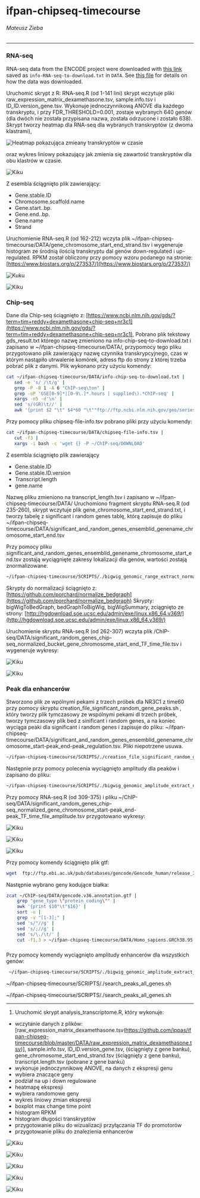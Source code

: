 # ifpan-chipseq-timecourse
###### Mateusz Zieba
---

### RNA-seq

RNA-seq data from the ENCODE project were downloaded with [this link](https://www.ncbi.nlm.nih.gov/gds/?term=tim+reddy+dexamethasone+rna-seq) saved as `info-RNA-seq-to-download.txt` in `DATA`. See [this file](DATA/downloads.MD) for details on how the data was downloaded.



Uruchomić skrypt z R: RNA-seq.R (od 1-141 lini) skrypt wczytuje  pliki raw_expression_matrix_dexamethasone.tsv,  sample.info.tsv i ID_ID.version_gene.tsv. Wykonuje jednoczynnikową ANOVE dla każdego transkryptu, i przy FDR_THRESHOLD=0.001, zostaje wybranych 640 genów (dla dwóch nie została przypisana nazwa, została odrzucone i zostało 638).  Skrypt tworzy heatmap dla RNA-seq dla wybranych transkryptów (z dwoma klastrami), 

![Heatmap pokazująca zmieany transkryptów w czasie](PLOTS/heatmap_significant_genes.jpeg)

oraz wykres liniowy pokazujący jak zmienia się zawartość transkryptów dla obu klastrów w czasie.

![Kiku](PLOTS/lineplot_up_down_regulation_significant_genes.jpeg)


Z esembla ściągnięto plik zawierający:
- Gene.stable.ID
- Chromosome.scaffold.name 
- Gene.start..bp.
- Gene.end..bp.
- Gene.name
- Strand

Uruchomienie RNA-seq.R (od 162-212) wczyta plik ~/ifpan-chipseq-timecourse/DATA/gene_chromosome_start_end_strand.tsv i wygeneruje histogram ze środnią ilością transkryptu dal genów down-regulated i up-regulated. RPKM został obliczony przy pomocy wzoru podanego na stronie: [https://www.biostars.org/p/273537/](https://www.biostars.org/p/273537/)

![Kuku](PLOTS/logmean_transcriptlength_signification_gene.jpeg)

![Kiku](PLOTS/histogram_significant_gene_logmean_transcriptlength.jpeg)

### Chip-seq

Dane dla Chip-seq ściągnięto z:
[https://www.ncbi.nlm.nih.gov/gds/?term=tim+reddy+dexamethasone+chip-seq+nr3c1](https://www.ncbi.nlm.nih.gov/gds/?term=tim+reddy+dexamethasone+chip-seq+nr3c1),
Pobrano plik tekstowy gds_result.txt którego nazwę zmieniono na info-chip-seq-to-download.txt i zapisano w ~/ifpan-chipseq-timecourse/DATA/, przypomocy tego pliku przygotowano plik zawierający nazwę czynnika transkrypcyjnego, czas w którym nastąpiło utrwalenie komórek, adress ftp do strony z której trzeba pobrać plik z danymi. Plik wykonano przy użyciu komendy:

```bash
cat ~/ifpan-chipseq-timecourse/DATA/info-chip-seq-to-download.txt | 
   sed -e 's/ /\t/g' | 
   grep -P -B 1 -A 6 "ChIP-seq\ton" | 
   grep -oP 'GSE[0-9]*|[0-9\.]*.hours | supplied\).*ChIP-seq' | 
   xargs -n5 -d'\n' | 
   sed 's/(GR)\t//' | 
   awk '{print $2 "\t" $4*60 "\t""ftp://ftp.ncbi.nlm.nih.gov/geo/series/"$6"nnn/"$7"/suppl/"$7"_RAW.tar""\t"$7}' > ~/ifpan-chipseq-timecourse/DATA/chipseq-file-info.tsv
```

Przy pomocy pliku chipseq-file-info.tsv pobrano pliki przy użyciu komendy: 

```bash
cat ~/ifpan-chipseq-timecourse/DATA/chipseq-file-info.tsv | 
   cut -f3 | 
   xargs -i bash -c 'wget {} -P ~/ChIP-seq/DOWNLOAD'
```

Z esembla ściągnięto plik zawierający 
- Gene.stable.ID
- Gene.stable.ID.version
- Transcript.length
- gene.name

Nazwę pliku zmieniono na transcript_length.tsv i zapisano w ~/ifpan-chipseq-timecourse/DATA/
Uruchomiono fragment skryptu RNA-seq.R (od 235-260), skrypt wczytuje plik gene_chromosome_start_end_strand.txt, i tworzy tabelę z significant i random genes tablę, którą zapisuje do pliku ~/ifpan-chipseq-timecourse/DATA/significant_and_random_genes_ensemblid_genename_chromosome_start_end.tsv

Przy pomocy pliku significant_and_random_genes_ensemblid_genename_chromosome_start_end.tsv zostają wyciągnięte zakresy lokalizacji dla genów, wartości zostają znormalizowane.
 
```bash
~/ifpan-chipseq-timecourse/SCRIPTS/./bigwig_genomic_range_extract_normalize_to_tsv_bucket.sh ~/ifpan-chipseq-timecourse/DATA/significant_and_random_genes_ensemblid_genename_chromosome_start_end.tsv > ~/ChIP-seq/DATA/significant_random_genes_chip-seq_normalized_bucket_gene_chromosome_start_end_TF_time_file.tsv
```

Skrypty do normalizacji ściągnięto z: 
[https://github.com/porchard/normalize_bedgraph](https://github.com/porchard/normalize_bedgraph)
Skrypty: bigWigToBedGraph, bedGraphToBigWig, bigWigSummary, zciągnięto ze strony: [http://hgdownload.soe.ucsc.edu/admin/exe/linux.x86_64.v369/](http://hgdownload.soe.ucsc.edu/admin/exe/linux.x86_64.v369/)

Uruchomienie skryptu RNA-seq.R (od 262-307) wczyta plik /ChIP-seq/DATA/significant_random_genes_chip-seq_normalized_bucket_gene_chromosome_start_end_TF_time_file.tsv i wygeneruje wykresy:

![Kiku](PLOTS/lineplot_significant_random_genes_normalized_bucket.jpeg)

![Kiku](PLOTS/lineplot_significant_random_genes_normalized_bucket_relative_changes.jpeg)


### Peak dla enhancerów
Stworzono plik ze wpólnymi pekami z trzech próbek dla NR3C1 z time60 przy pomocy skryptu creation_file_significant_random_gene_peaks.sh , który tworzy plik tymczasowy ze wspólnymi pekami dl trzech próbek, tworzy tymczasowy plik bed z sinificant i random genes, a na koniec wyciąga peaki dla significant i random genes i zapisuje do pliku: ~/ifpan-chipseq-timecourse/DATA/significant_and_random_genes_ensemblid_genename_chromosome_start-peak_end-peak_regulation.tsv. Pliki niepotrzene usuwa.

```bash
~/ifpan-chipseq-timecourse/SCRIPTS/./creation_file_significant_random_gene_peaks.sh 
```
Następnie przy pomocy polecenia wyciągnięto amplitudy dla peaków i zapisano do pliku:

```bash
~/ifpan-chipseq-timecourse/SCRIPTS/./bigwig_genomic_amplitude_extract_normalize_to_tsv.sh ~/ifpan-chipseq-timecourse/DATA/significant_random_genes_ensemblid_genename_chromosome_start-peak_end-peak_regulation.tsv > ~/ChIP-seq/DATA/significant_random_genes_chip-seq_normalized_gene_chromosome_start-peak_end-peak_TF_time_file_amplitude.tsv
```

Przy pomocy RNA-seq.R (od 309-375) i pliku  ~/ChIP-seq/DATA/significant_random_genes_chip-seq_normalized_gene_chromosome_start-peak_end-peak_TF_time_file_amplitude.tsv przygotowano wykresy:

![Kiku](PLOTS/boxplot_significant_random_genes_strongest_peak.jpeg)

![Kiku](PLOTS/boxplot_significant_random_genes_mean_peaks.jpeg)

![Kiku](PLOTS/barplot_significant_random_genes_strongest_peak.jpeg)


Przy pomocy komendy ściągnięto plik gtf:
```bash
wget  ftp://ftp.ebi.ac.uk/pub/databases/gencode/Gencode_human/release_36/gencode.v36.annotation.gtf.gz
```
Następnie wybrano geny kodujące białka:
```bash
zcat ~/ChIP-seq/DATA/gencode.v36.annotation.gtf | 
    grep "gene_type \"protein_coding\"" | 
    awk '{print $10"\t"$16}' | 
    sort -u | 
    grep -v "[1-3];" | 
    sed 's/"//g' | 
    sed 's/;//g' | 
    sed 's/\./\t/' | 
    cut -f1,3 > ~/ifpan-chipseq-timecourse/DATA/Homo_sapiens.GRCh38.95.protein_coding.gtf
```

#####
Przy pomocy komendy wyciągnięto amplitudy enhancerów dla wszystkich genów:
```bash
 ~/ifpan-chipseq-timecourse/SCRIPTS/./bigwig_genomic_amplitude_extract_normalize_to_tsv.NR3C1-EP300.sh ~/ifpan-chipseq-timecourse/DATA/peaks_all_genes_without_promoters.tsv > ~/ifpan-chipseq-timecourse/DATA/peaks_all_genes_without_promoters_amplitude.tsv
```
~/ifpan-chipseq-timecourse/SCRIPTS/./search_peaks_all_genes.sh


~/ifpan-chipseq-timecourse/SCRIPTS/./search_peaks_all_genes.sh



---

1. Uruchomić skrypt analysis_transcriptome.R, który wykonuje:
- wczytanie danych z plików: [raw_expression_matrix_dexamethasone.tsv(https://github.com/ippas/ifpan-chipseq-timecourse/blob/master/DATA/raw_expression_matrix_dexamethasone.tsv)], sample.info.tsv, ID_ID.version_gene.tsv, (ściągnięty z gene banku), gene_chromosome_start_end_strand.tsv (ściągnięty z gene banku), transcript.length.tsv (pobrane z gene banku)
- wykonuje jednoczynnikowę ANOVE, na danych z ekspresji genu
- wybiera znaczące geny
- podział na up i down regulowane
- heatmapę ekspresji
- wybiera randomowe geny
- wykres liniowy zmian ekspresji
- boxplot max change time point
- histogram RPKM
- histogram długości transkryptów
- przygotowanie pliku do wizualizacji przyłączania TF do promotorów
- przygotowanie pliku do znalezienia enhancerów

![Kiku](PLOTS/heatmap_expression_significant.jpeg)

![Kiku](PLOTS/lineplot_change_expression.jpeg)

![Kiku](PLOTS/boxplot_MCTP.jpeg)

![Kiku](PLOTS/histogram_RPKM.jpeg)

![Kiku](PLOTS/histogram_transcript_lenght.jpeg)

